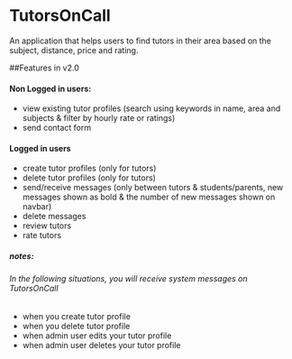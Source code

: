 # TutorsOnCall
An application that helps users to find tutors in their area based on the subject, distance, price and rating. 

##Features in v2.0
#### Non Logged in users:
* view existing tutor profiles (search using keywords in name, area and subjects & filter by hourly rate or ratings)
* send contact form

#### Logged in users
* create tutor profiles (only for tutors)
* delete tutor profiles (only for tutors)
* send/receive messages 
  (only between tutors & students/parents, new messages shown as bold & the number of new messages shown on navbar) 
* delete messages
* review tutors
* rate tutors

##### notes:
###### In the following situations, you will receive system messages on TutorsOnCall
* when you create tutor profile
* when you delete tutor profile
* when admin user edits your tutor profile
* when admin user deletes your tutor profile

